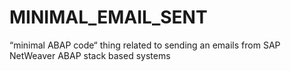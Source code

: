 # MINIMAL_EMAIL_SENT
“minimal ABAP code“ thing  related to sending an emails from SAP NetWeaver ABAP stack based systems
